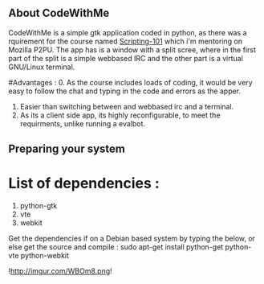 ## About CodeWithMe
CodeWithMe is a simple gtk application coded in python, as there was a rquirement for the course named [Scripting-101]() which i'm mentoring on Mozilla P2PU.
The app has is a window with a split scree, where in the first part of the split is a simple webbased IRC and the other part is a virtual GNU/Linux terminal.

#Advantages :
0. As the course includes loads of coding, it would be very easy to follow the chat and typing in the code and errors as the apper.
1. Easier than switching between and webbased irc and a terminal.
2. As its a client side app, its highly reconfigurable, to meet the requirments, unlike running a evalbot.

## Preparing your system

# List of dependencies :

1. python-gtk
2. vte 
3. webkit

Get the dependencies if on a Debian based system by typing the below, or else get the source and compile :
		sudo apt-get install python-get python-vte python-webkit

!http://imgur.com/WBOm8.png!
